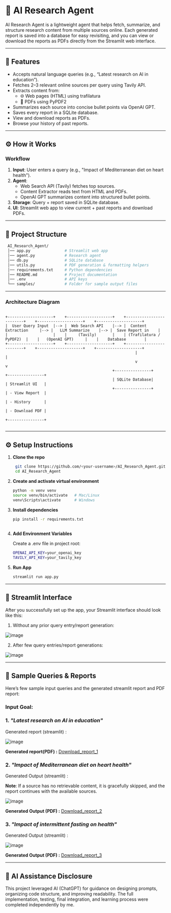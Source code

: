 
# 🤖 AI Research Agent

AI Research Agent is a lightweight agent that helps fetch, summarize, and structure research content from multiple sources online. Each generated report is saved into a database for easy revisiting, and you can view or download the reports as PDFs directly from the Streamlit web interface.

---

## 🚀 Features

- Accepts natural language queries (e.g., “Latest research on AI in education”).
- Fetches 2–3 relevant online sources per query using Tavily API.
- Extracts content from:
    - 🌐 Web pages (HTML) using trafilatura
    - 📄 PDFs using PyPDF2
- Summarizes each source into concise bullet points via OpenAI GPT.
- Saves every report in a SQLite database.
- View and download reports as PDFs.
- Browse your history of past reports.

---

## ⚙️ How it Works

### Workflow
1. **Input**: User enters a query (e.g., "Impact of Mediterranean diet on heart health").
2. **Agent**:
    - Web Search API (Tavily) fetches top sources.
    - Content Extractor reads text from HTML and PDFs.
    - OpenAI GPT summarizes content into structured bullet points.
3. **Storage**: Query + report saved in SQLite database. 
4. **UI**: Streamlit web app to view current + past reports and download PDFs.

---
## 🧩 Project Structure
   ```bash
    AI_Research_Agent/
    │── app.py               # Streamlit web app
    │── agent.py             # Research agent
    │── db.py                # SQLite database 
    │── utils.py             # PDF generation & formatting helpers
    │── requirements.txt     # Python dependencies
    │── README.md            # Project documentation
    │── .env                 # API keys
    └── samples/             # Folder for sample output files
```
---

###   Architecture Diagram

```text

+--------------------+    +--------------------+    +-------------------------+    +--------------------+    +--------------------+
|  User Query Input  |--> |  Web Search API    |--> |  Content Extraction     |--> |   LLM Summarize    |--> |  Save Report in    |
|                    |    |     (Tavily)       |    | (Trafilatura / PyPDF2)  |    |   (OpenAI GPT)     |    |    Database        |
+--------------------+    +--------------------+    +-------------------------+    +--------------------+    +--------------------+
                                                         |                   |
                                                         v                   v
                                               +----------------+       +----------------+
                                               | SQLite Database|       | Streamlit UI   |
                                               +----------------+       | - View Report  |
                                                                        | - History      |
                                                                        | - Download PDF |
                                                                        +----------------+


```
---

## ⚙️ Setup Instructions

1. **Clone the repo**
   ```bash
    git clone https://github.com/<your-username>/AI_Research_Agent.git
    cd AI_Research_Agent

2. **Create and activate virtual environment**
    ```bash
    python -m venv venv
   source venv/bin/activate   # Mac/Linux
   venv\Scripts\activate      # Windows

3. **Install dependencies**
   ```bash
   pip install -r requirements.txt
    
4. **Add Environment Variables**

   Create a .env file in project root:
   ```bash
   OPENAI_API_KEY=your_openai_key
   TAVILY_API_KEY=your_tavily_key

5. **Run App**

   ```bash
   streamlit run app.py

---

## 🎨 Streamlit Interface

After you successfully set up the app, your Streamlit interface should look like this:

1. Without any prior query entry/report generation:

![image](./samples/Streamlit_UI.png)

2. After few query entries/report generations:
   
![image](./samples/Streamlit_UI_2.png)

---

## 📝 Sample Queries & Reports 

Here’s few sample input queries and the generated streamlit report and PDF report:  

### Input Goal:

### 1. *"Latest research on AI in education"*

   Generated report (streamlit) :
   
   ![image](./samples/sample_report_1.png)

  **Generated report(PDF) :**   [Download_report_1](./samples/sample_report_1.pdf) 

### 2. *"Impact of Mediterranean diet on heart health"*
 
   Generated Output (streamlit) :
   
   **Note**: If a source has no retrievable content, it is gracefully skipped, and the report continues with the available sources.
   
   ![image](./samples/sample_report_2.png)

  **Generated Output (PDF) :**   [Download_report_2](./samples/sample_report_2.pdf)

### 3. *"Impact of intermittent fasting on health"*
 
   Generated Output (streamlit) :
   
   ![image](./samples/sample_report_3.png)

  **Generated Output (PDF) :**   [Download_report_3](./samples/sample_report_3.pdf)

---

## 🧠 AI Assistance Disclosure

This project leveraged AI (ChatGPT) for guidance on designing prompts, organizing code structure, and improving readability. The full implementation, testing, final integration, and learning process were completed independently by me.














